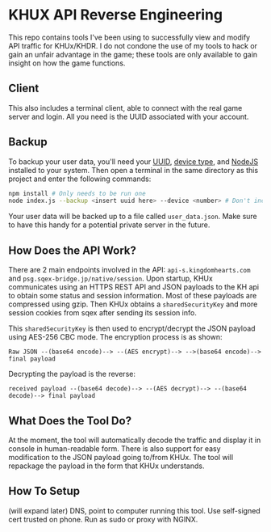# KHUX API Reverse Engineering
This repo contains tools I've been using to successfully view and modify API traffic for KHUx/KHDR. I do not condone the use of my tools to hack or gain an unfair advantage in the game; these tools are only available to gain insight on how the game functions.

## Client
This also includes a terminal client, able to connect with the real game server and login. All you need is the UUID associated with your account.

## Backup
To backup your user data, you'll need your [UUID](/Getting%20UUID.md), [device type](/Getting%20UUID.md), and [NodeJS](https://nodejs.org/en/download/) installed to your system. Then open a terminal in the same directory as this project and enter the following commands:
```bash
npm install # Only needs to be run one
node index.js --backup <insert uuid here> --device <number> # Don't include the <> in your command
```

Your user data will be backed up to a file called `user_data.json`. Make sure to have this handy for a potential private server in the future.

## How Does the API Work?
There are 2 main endpoints involved in the API: `api-s.kingdomhearts.com` and `psg.sqex-bridge.jp/native/session`. Upon startup, KHUx communicates using an HTTPS REST API and JSON payloads to the KH api to obtain some status and session information. Most of these payloads are compressed using gzip. Then KHUx obtains a `sharedSecurityKey` and more session cookies from sqex after sending its session info.

This `sharedSecurityKey` is then used to encrypt/decrypt the JSON payload using AES-256 CBC mode. The encryption process is as shown:

`Raw JSON --(base64 encode)--> --(AES encrypt)--> -->(base64 encode)--> final payload`

Decrypting the payload is the reverse:

`received payload --(base64 decode)--> --(AES decrypt)--> --(base64 decode)--> final payload`

## What Does the Tool Do?
At the moment, the tool will automatically decode the traffic and display it in console in human-readable form. There is also support for easy modification to the JSON payload going to/from KHUx. The tool will repackage the payload in the form that KHUx understands.

## How To Setup
(will expand later) DNS, point to computer running this tool. Use self-signed cert trusted on phone. Run as sudo or proxy with NGINX.